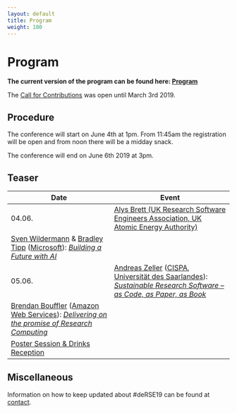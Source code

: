 ```yaml
--- 
layout: default 
title: Program
weight: 100
---
```


# Program

**The current version of the program can be found here: [Program](https://derse19.uni-jena.de/derse19/schedule/)**

The [Call for Contributions](call.html) was open until March 3rd 2019.

## Procedure

The conference will start on June 4th at 1pm. From 11:45am the registration will be open and from noon there will be a midday snack.

The conference will end on June 6th 2019 at 3pm.

## Teaser

Date | Event
-- | --
04.06. | [Alys Brett (UK Research Software Engineers Association, UK Atomic Energy Authority)](https://derse19.uni-jena.de/derse19/talk/ZD3B3K/)
 | [Sven Wildermann](https://derse19.uni-jena.de/derse19/speaker/PLTTQ3/) & [Bradley Tipp](https://derse19.uni-jena.de/derse19/speaker/RKFTQ8/) ([Microsoft](https://azure.microsoft.com/de-de/)): [*Building a Future with AI*](https://derse19.uni-jena.de/derse19/talk/PCQSRY/)
05.06. | [Andreas Zeller](https://www.st.cs.uni-saarland.de/zeller/) ([CISPA](https://www.cispa.saarland/), [Universität des Saarlandes](https://www.st.cs.uni-saarland.de/)): [*Sustainable Research Software – as Code, as Paper, as Book*](https://derse19.uni-jena.de/derse19/talk/ZCYXEM/)
 | [Brendan Bouffler](https://derse19.uni-jena.de/derse19/speaker/7PGVRZ/) ([Amazon Web Services](https://aws.amazon.com/)): [*Delivering on the promise of Research Computing*](https://derse19.uni-jena.de/derse19/talk/CQ7KEC/)	
 | [Poster Session & Drinks Reception](https://derse19.uni-jena.de/derse19/talk/7E8MEA/)

## Miscellaneous

Information on how to keep updated about #deRSE19 can be found at [contact](contact.html).
